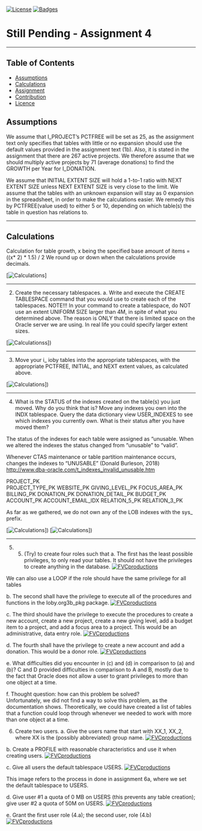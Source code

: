 [![License](http://img.shields.io/:license-mit-blue.svg?style=flat-square)](http://badges.mit-license.org) [![Badges](http://img.shields.io/:badges-9/9-ff6799.svg?style=flat-square)](https://github.com/badges/badgerbadgerbadger)

# Still Pending - Assignment 4
---







## Table of Contents

- [Assumptions](#assumptions)
- [Calculations](#calculations)
- [Assignment](#assignment)
- [Contribution](#team)
- [Licence](#license)





## Assumptions

We assume that I_PROJECT’s PCTFREE will be set as 25, as the assignment text only specifies that tables with little or no expansion should use the default values provided in the assignment text (1b).
Also, it is stated in the assignment that there are 267 active projects. We therefore assume that we should multiply active projects by 71 (average donations)  to find the GROWTH per Year for I_DONATION.

We assume that  INITIAL EXTENT SIZE will hold a 1-to-1 ratio with NEXT EXTENT SIZE unless NEXT EXTENT SIZE is very close to the limit.
We assume that the tables with an unknown expansion will stay as 0 expansion in the spreadsheet, in order to make the calculations easier. We remedy this by PCTFREE(value used) to either 5 or 10, depending on which table(s) the table in question has relations to.

---




## Calculations
Calculation for table growth, x being the specified base amount of items = ((x* 2) * 1.5) / 2 We round up or down when the calculations provide decimals.

[![Calculations](https://i.imgur.com/ywKOD86.png)]

---

2. Create the necessary tablespaces. a. Write and execute the CREATE TABLESPACE command that you would use to create each of the tablespaces. NOTE!!! In your command to create a tablespace, do NOT use an extent UNIFORM SIZE larger than 4M, in spite of what you determined above. The reason is ONLY that there is limited space on the Oracle server we are using. In real life you could specify larger extent sizes. 

[![Calculationss](https://i.imgur.com/EnnWmhw.png)])

---







3. Move your i_ ioby tables into the appropriate tablespaces, with the appropriate PCTFREE, INITIAL, and NEXT extent values, as calculated above. 

[![Calculations](https://i.imgur.com/XwNegFP.png)])

---




4. What is the STATUS of the indexes created on the table(s) you just moved. Why
do you think that is? Move any indexes you own into the INDX tablespace.
Query the data dictionary view USER_INDEXES to see which indexes you
currently own. What is their status after you have moved them?

The status of the indexes for each table were assigned as “unusable. When we altered the indexes the status changed from “unusable” to “valid”. 

Whenever CTAS maintenance or table partition maintenance occurs, changes the indexes to  “UNUSABLE” (Donald Burleson, 2018) 
http://www.dba-oracle.com/t_indexes_invalid_unusable.htm 

PROJECT_PK	
PROJECT_TYPE_PK
WEBSITE_PK
GIVING_LEVEL_PK
FOCUS_AREA_PK
BILLING_PK
DONATION_PK
DONATION_DETAIL_PK
BUDGET_PK
ACCOUNT_PK
ACCOUNT_EMAIL_IDX
RELATION_5_PK
RELATION_3_PK

As far as we gathered, we do not own any of the LOB indexes with the sys_ prefix.


[![Calculations](https://i.imgur.com/nZSJDin.png)])
[![Calculations](https://i.imgur.com/vrUW22k.pngg)])

---

5. 5.  (Try) to create four roles such that 
a.  The first has the least possible privileges, to only read your tables.  It should not have the privileges to create anything in the database.
[![FVCproductions](https://i.imgur.com/ywKOD86.png)](http://fvcproductions.com)


We can also use a LOOP if the role should have the same privilege for all tables



b.  The second shall have the privilege to execute all of the procedures and functions in the Ioby.org3b_pkg package. 
[![FVCproductions](https://i.imgur.com/ywKOD86.png)](http://fvcproductions.com)









c.  The third should have the privilege to execute the procedures to create a new account, create a new project, create a new giving level, add a budget item to a project, and add a focus area to a project. This would be an administrative, data entry role. 
[![FVCproductions](https://i.imgur.com/ywKOD86.png)](http://fvcproductions.com)









d.  The fourth shall have the privilege to create a new account and add a donation.  This would be a donor role. 
[![FVCproductions](https://i.imgur.com/ywKOD86.png)](http://fvcproductions.com)


e.  What difficulties did you encounter in (c) and (d) in comparison to (a) and (b)?
C and D provided difficulties in comparison to A and B, mostly due to the fact that Oracle does not allow a user to grant privileges to more than one object at a time.

f.  Thought question: how can this problem be solved?  
Unfortunately, we did not find a way to solve this problem, as the documentation shows.
Theoretically, we could have created a list of tables that a function could loop through whenever we needed to work with more than one object at a time.










6. Create two users. 
a. Give the users name that start with XX_1, XX_2, where XX is the (possibly abbreviated) group name. 
[![FVCproductions](https://i.imgur.com/ywKOD86.png)](http://fvcproductions.com)       




b. Create a PROFILE with reasonable characteristics and use it when creating users. 
[![FVCproductions](https://i.imgur.com/ywKOD86.png)](http://fvcproductions.com)




c. Give all users the default tablespace USERS. 
[![FVCproductions](https://i.imgur.com/ywKOD86.png)](http://fvcproductions.com) 
 
 

This image refers to the process in done in assignment 6a, where we set the default tablespace to USERS.


d. Give user #1 a quota of 0 MB on USERS (this prevents any table creation); give user #2 a quota of 50M on USERS. 
[![FVCproductions](https://i.imgur.com/ywKOD86.png)](http://fvcproductions.com) 





e. Grant the first user role (4.a); the second user, role (4.b) 
[![FVCproductions](https://i.imgur.com/ywKOD86.png)](http://fvcproductions.com)




